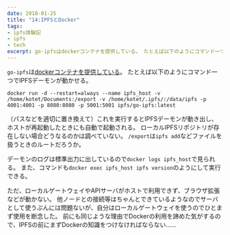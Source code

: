 ```yaml
---
date: 2018-01-25
title: "14:IPFSとDocker"
tags:
- ipfs体験記
- ipfs
- tech
excerpt: go-ipfsはdockerコンテナを提供している。 たとえば以下のようにコマンド一つでIPFSデーモンが動かせる。
---
```


`go-ipfs`は[dockerコンテナを提供している](https://hub.docker.com/r/jbenet/go-ipfs/)。
たとえば以下のようにコマンド一つでIPFSデーモンが動かせる。

```
docker run -d --restart=always --name ipfs_host -v /home/kotet/Documents:/export -v /home/kotet/.ipfs/:/data/ipfs -p 4001:4001 -p 8080:8080 -p 5001:5001 ipfs/go-ipfs:latest
```

（パスなどを適切に置き換えて）これを実行するとIPFSデーモンが動き出し、ホストが再起動したときにも自動で起動される。
ローカルIPFSリポジトリが存在しない場合どうなるのかは調べていない。
`/export`は`ipfs add`などファイルを扱うときのルートだろうか。

デーモンのログは標準出力に出しているので`docker logs ipfs_host`で見られる。
また、コマンドも`docker exec ipfs_host ipfs version`のようにして実行できる。

ただ、ローカルゲートウェイやAPIサーバがホストで利用できず、ブラウザ拡張などが動かない。
他ノードとの接続等はちゃんとできているようなのでサーバとして使うぶんには問題ないが、自分はローカルゲートウェイを使うのでひとまず使用を断念した。
前にも同じような理由でDockerの利用を諦めた気がするので、IPFSの前にまずDockerの知識をつけなければならない……